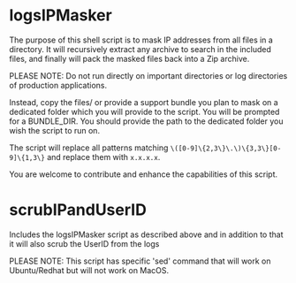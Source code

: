 # logsIPMasker
The purpose of this shell script is to mask IP addresses from all files in a directory.
It will recursively extract any archive to search in the included files, and finally will pack the masked files back into a Zip archive.

PLEASE NOTE: Do not run directly on important directories or log directories of production applications. 

Instead, copy the files/ or provide a support bundle you plan to mask on a dedicated folder which you will provide to the script. 
You will be prompted for a BUNDLE_DIR. You should provide the path to the dedicated folder you wish the script to run on.

The script will replace all patterns matching `\([0-9]\{2,3\}\.\)\{3,3\}[0-9]\{1,3\}` and replace them with `x.x.x.x`.

You are welcome to contribute and enhance the capabilities of this script.


# scrubIPandUserID
Includes the logsIPMasker script as described above and in addition to that it will also scrub the UserID from the logs

PLEASE NOTE: This script has specific 'sed' command that will work on Ubuntu/Redhat but will not work on MacOS. 
